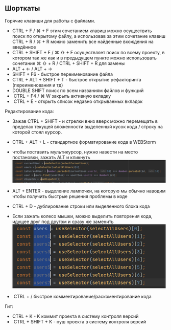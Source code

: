 ## Шорткаты

Горячие клавиши для работы с файлами.

-   CTRL + F / ⌘ + F этим сочетанием клавиш можно осуществить поиск по открытому файлу, а использовав за этим сочетание клавиш CTRL + R / ⌘ + R можно заменить все найденные вхождения на введённое
-   CTRL + SHIFT + F / ⌘ ⇧ + F осуществляет поиск по всему проекту, в котором так же как и в предыдущем пункте можно использовать сочетание ⌘ ⇧ + R / CTRL + SHIFT + R для замены
-   ALT + <- / ALT + -> 
-   SHIFT + F6 - быстрое переименование файла
-   CTRL + ALT + SHIFT + T - быстрое открытие рефакторинга (переименования и тд)
-   DOUBLE SHIFT поиск по всем названиям файлов и функций
-    CTRL + F4 / ⌘ W закрыть активную вкладку
-    CTRL + E - открыть список недавно открываемых вкладок

Редактирование кода:
-   Зажав CTRL + SHIFT - и стрелки вниз вверх можно перемещать в пределах текущей вложенности выделенный кусок кода / строку на которой стоял курсор.
-   CTRL + ALT + L - стандартное форматирование кода в WEBStorm
-   чтобы поставить мультикурсор, нужно навести на место постановки, зажать ALT и кликнуть
![](_png/Pasted%20image%2020230104212613.png)

- ALT + ENTER - выделение лампочки, на которую мы обычно наводим чтобы получить быстрые решения проблемы в коде 
-   CTRL + D - дублирование строки или выделенного блока кода
-   Если зажать колесо мышки, можно выделить повторения кода, идущее друг под другом и сразу же заменить
![](_png/Pasted%20image%2020230104212549.png)
-    CTRL + / быстрое комментирование/раскоментирование кода

Гит:
-   CTRL + K - K коммит проекта в систему контроля версий
-    CTRL + SHIFT + K - пуш проекта в систему контроля версий